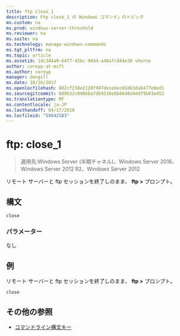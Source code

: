 ```yaml
---
title: ftp close_1
description: Ftp close_1 の Windows コマンド」のトピック
ms.custom: na
ms.prod: windows-server-threshold
ms.reviewer: na
ms.suite: na
ms.technology: manage-windows-commands
ms.tgt_pltfrm: na
ms.topic: article
ms.assetid: 1dc344a9-64f7-45bc-9d44-a48afc844e36 vhorne
author: coreyp-at-msft
ms.author: coreyp
manager: dongill
ms.date: 10/16/2017
ms.openlocfilehash: 802cf238e2120f947decebec65d63da6477e8ed1
ms.sourcegitcommit: 0d0b32c8986ba7db9536e0b8648d4ddf9b03e452
ms.translationtype: MT
ms.contentlocale: ja-JP
ms.lasthandoff: 04/17/2019
ms.locfileid: "59842583"
---
```

# <a name="ftp-close1"></a>ftp: close_1

>適用先:Windows Server (半期チャネル)、Windows Server 2016、Windows Server 2012 R2、Windows Server 2012

リモート サーバーと ftp セッションを終了しのまま、 **ftp >** プロンプト。   
## <a name="syntax"></a>構文  
```  
close  
```  
### <a name="parameters"></a>パラメーター  
なし  
## <a name="BKMK_Examples"></a>例  
リモート サーバーと ftp セッションを終了しのまま、 **ftp >** プロンプト。  
```  
close  
```  
## <a name="additional-references"></a>その他の参照  
-   [コマンドライン構文キー](command-line-syntax-key.md)  

